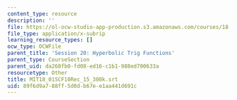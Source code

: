```yaml
---
content_type: resource
description: ''
file: https://ol-ocw-studio-app-production.s3.amazonaws.com/courses/18-01sc-single-variable-calculus-fall-2010/89f6d9a788ff5d0db67ee1aa441d691c_MIT18_01SCF10Rec_15_300k.vtt
file_type: application/x-subrip
learning_resource_types: []
ocw_type: OCWFile
parent_title: 'Session 20: Hyperbolic Trig Functions'
parent_type: CourseSection
parent_uid: da268fb0-fd08-ed16-c1b1-988ed700633a
resourcetype: Other
title: MIT18_01SCF10Rec_15_300k.srt
uid: 89f6d9a7-88ff-5d0d-b67e-e1aa441d691c
---
```

